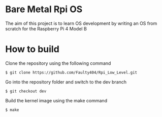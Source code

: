 
# Bare Metal Rpi OS

The aim of this project is to learn OS development by writing an OS from scratch for the Raspberry Pi 4 Model B

# How to build

Clone the repository using the following command

```
$ git clone https://github.com/Faulty404/Rpi_Low_Level.git 
```
Go into the repository folder and switch to the dev branch

``` $ git checkout dev ```

Build the kernel image using the make command

``` $ make ```



